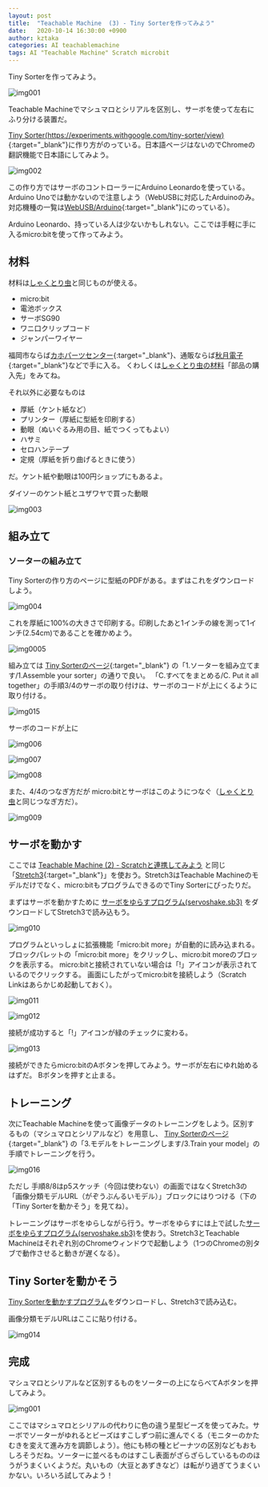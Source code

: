```yaml
---
layout: post
title:  "Teachable Machine  (3) - Tiny Sorterを作ってみよう"
date:   2020-10-14 16:30:00 +0900
author: kztaka
categories: AI teachablemachine
tags: AI "Teachable Machine" Scratch microbit
---
```

Tiny Sorterを作ってみよう。

![img001](/blog/images/2020/1014-img001.png)

Teachable Machineでマシュマロとシリアルを区別し、サーボを使って左右にふり分ける装置だ。

[Tiny Sorter(https://experiments.withgoogle.com/tiny-sorter/view)](https://experiments.withgoogle.com/tiny-sorter/view){:target="_blank"}に作り方がのっている。日本語ページはないのでChromeの翻訳機能で日本語にしてみよう。

![img002](/blog/images/2020/1014-img002.png)

この作り方ではサーボのコントローラーにArduino Leonardoを使っている。Arduino Unoでは動かないので注意しよう（WebUSBに対応したArduinoのみ。対応機種の一覧は[WebUSB/Arduino](https://github.com/webusb/arduino){:target="_blank"}にのっている）。

Arduino Leonardo、持っている人は少ないかもしれない。ここでは手軽に手に入るmicro:bitを使って作ってみよう。

## 材料
材料は[しゃくとり虫](/blog/microbit/inchworm/2020/07/16/microbit-inchworm.html)と同じものが使える。
* micro:bit
* 電池ボックス
* サーボSG90
* ワニ口クリップコード
* ジャンパーワイヤー

福岡市ならば[カホパーツセンター](http://www.kahoparts.co.jp){:target="_blank"}、通販ならば[秋月電子](https://akizukidenshi.com/catalog/top.aspx){:target="_blank"}などで手に入る。
くわしくは[しゃくとり虫の材料](/blog/microbit/inchworm/2020/07/21/microbit-inchworm-materials.html)「部品の購入先」をみてね。

それ以外に必要なものは
* 厚紙（ケント紙など）
* プリンター（厚紙に型紙を印刷する）
* 動眼（ぬいぐるみ用の目、紙でつくってもよい）
* ハサミ
* セロハンテープ
* 定規（厚紙を折り曲げるときに使う）

だ。ケント紙や動眼は100円ショップにもあるよ。

ダイソーのケント紙とユザワヤで買った動眼

![img003](/blog/images/2020/1014-img003.png)

## 組み立て
### ソーターの組み立て
Tiny Sorterの作り方のページに型紙のPDFがある。まずはこれをダウンロードしよう。

![img004](/blog/images/2020/1014-img004.png)

これを厚紙に100%の大きさで印刷する。印刷したあと1インチの線を測って1インチ(2.54cm)であることを確かめよう。

![img0005](/blog/images/2020/1014-img005.png)

組み立ては [Tiny Sorterのページ](https://experiments.withgoogle.com/tiny-sorter/view){:target="_blank"} の「1.ソーターを組み立てます/1.Assemble your sorter」の通りで良い。
「C.すべてをまとめる/C. Put it all together」の手順3/4のサーボの取り付けは、サーボのコードが上にくるように取り付ける。

![img015](/blog/images/2020/1014-img015.png)

サーボのコードが上に

![img006](/blog/images/2020/1014-img006.png)

![img007](/blog/images/2020/1014-img007.png)

![img008](/blog/images/2020/1014-img008.png)

また、4/4のつなぎ方だが micro:bitとサーボはこのようにつなぐ（[しゃくとり虫](/blog/microbit/inchworm/2020/07/14/microbit-inchworm-dryrun.html)と同じつなぎ方だ）。

![img009](/blog/images/2020/1014-img009.png)

## サーボを動かす
ここでは [Teachable Machine  (2) - Scratchと連携してみよう](/blog/ai/teachablemachine/2020/08/17/teachablemacine-scratch.html) と同じ「[Stretch3](https://stretch3.github.io/){:target="_blank"}」を使おう。Stretch3はTeachable Machineのモデルだけでなく、micro:bitもプログラムできるのでTiny Sorterにぴったりだ。

まずはサーボを動かすために [サーボをゆらすプログラム(servoshake.sb3)](https://github.com/coderdojo-fukuoka/archives/raw/master/stretch3/tinysorter/servoshake.sb3) をダウンロードしてStretch3で読み込もう。

![img010](/blog/images/2020/1014-img010.png)

プログラムといっしょに拡張機能「micro:bit more」が自動的に読み込まれる。ブロックパレットの「micro:bit more」をクリックし、micro:bit moreのブロックを表示する。
micro:bitと接続されていない場合は「!」アイコンが表示されているのでクリックする。
画面にしたがってmicro:bitを接続しよう（Scratch Linkはあらかじめ起動しておく）。

![img011](/blog/images/2020/1014-img011.png)

![img012](/blog/images/2020/1014-img012.png)

接続が成功すると「!」アイコンが緑のチェックに変わる。

![img013](/blog/images/2020/1014-img013.png)

接続ができたらmicro:bitのAボタンを押してみよう。サーボが左右にゆれ始めるはずだ。
Bボタンを押すと止まる。

## トレーニング
次にTeachable Machineを使って画像データのトレーニングをしよう。区別するもの（マシュマロとシリアルなど）を用意し、
[Tiny Sorterのページ](https://experiments.withgoogle.com/tiny-sorter/view){:target="_blank"} の「3.モデルをトレーニングします/3.Train your model」の手順でトレーニングを行う。

![img016](/blog/images/2020/1014-img016.png)

ただし 手順8/8はp5スケッチ（今回は使わない）の画面ではなくStretch3の「画像分類モデルURL（がぞうぶんるいモデル）」ブロックにはりつける（下の「Tiny Sorterを動かそう」を見てね）。

トレーニングはサーボをゆらしながら行う。サーボをゆらすには上で試した[サーボをゆらすプログラム(servoshake.sb3)](https://github.com/coderdojo-fukuoka/archives/raw/master/stretch3/tinysorter/servoshake.sb3)を使おう。Stretch3とTeachable Machineはそれぞれ別のChromeウィンドウで起動しよう（1つのChromeの別タブで動作させると動きが遅くなる）。

## Tiny Sorterを動かそう
[Tiny Sorterを動かすプログラム](https://github.com/coderdojo-fukuoka/archives/raw/master/stretch3/tinysorter/tinysorter.sb3)をダウンロードし、Stretch3で読み込む。

画像分類モデルURLはここに貼り付ける。

![img014](/blog/images/2020/1014-img014.png)

## 完成
マシュマロとシリアルなど区別するものをソーターの上にならべてAボタンを押してみよう。

![img001](/blog/images/2020/1014-img001.png)

ここではマシュマロとシリアルの代わりに色の違う星型ビーズを使ってみた。サーボでソーターがゆれるとビーズはすこしずつ前に進んでくる（モニターのかたむきを変えて進み方を調節しよう）。他にも柿の種とピーナツの区別などもおもしろそうだね。ソーターに並べるものはすこし表面がざらざらしているもののほうがうまくいくようだ。丸いもの（大豆とあずきなど）は転がり過ぎてうまくいかない。いろいろ試してみよう！
